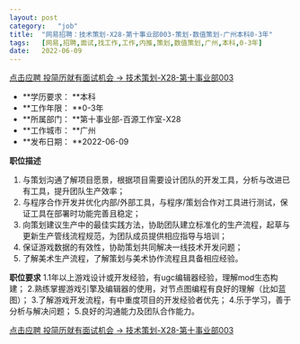 ```yaml
---
layout:	post
category:	"job"
title:	"网易招聘：技术策划-X28-第十事业部003-策划-数值策划-广州本科0-3年"
tags:	[网易,招聘,面试,找工作,工作,内推,策划,数值策划,广州,本科,0-3年]
date:	2022-06-09
---
```


[点击应聘 投简历就有面试机会 -> 技术策划-X28-第十事业部003](http://mobile.bole.netease.com/bole/boleDetail?id=35953&employeeId=346f03c3cda5f04c&key=all)



- **学历要求： **本科
- **工作年限： **0-3年
- **所属部门： **第十事业部-百源工作室-X28
- **工作城市： **广州
- **发布日期： **2022-06-09



**职位描述**
1. 与策划沟通了解项目愿景，根据项目需要设计团队的开发工具，分析与改进已有工具，提升团队生产效率；
2. 与程序合作开发并优化内部/外部工具，与程序/策划合作对工具进行测试，保证工具在部署时功能完善且稳定；
3. 向策划建议生产中的最佳实践方法，协助团队建立标准化的生产流程，起草与更新生产管线流程规范，为团队成员提供相应指导与培训；
4. 保证游戏数据的有效性，协助策划共同解决一线技术开发问题；
5. 了解美术生产流程，了解策划与美术协作流程且具备相应经验。




**职位要求**
1.1年以上游戏设计或开发经验，有ugc编辑器经验，理解mod生态构建；
2.熟练掌握游戏引擎及编辑器的使用，对节点图编程有良好的理解（比如蓝图）；
3.了解游戏开发流程，有中重度项目的开发经验者优先；
4.乐于学习，善于分析与解决问题；
5.良好的沟通能力及团队合作能力。



[点击应聘 投简历就有面试机会 -> 技术策划-X28-第十事业部003](http://mobile.bole.netease.com/bole/boleDetail?id=35953&employeeId=346f03c3cda5f04c&key=all)